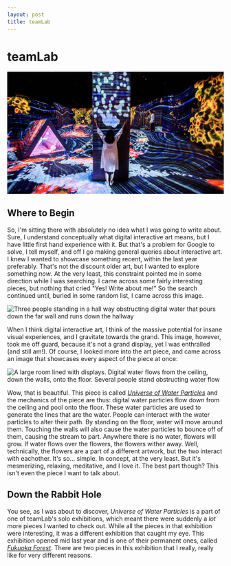 ```yaml
---
layout: post
title: teamLab
---
```


# teamLab

![Two women stand in before a giant screen displaying a colorful stylized elephant](images/pretty-elephant.jfif)

## Where to Begin

So, I'm sitting there with absolutely no idea what I was going to write about. Sure, I understand conceptually what digital interactive art means, but I have little first hand experience with it. But that's a problem for Google to solve, I tell myself, and off I go making general queries about interactive art. I knew I wanted to showcase something recent, within the last year preferably. That's not the discount older art, but I wanted to explore something *now*. At the very least, this constraint pointed me in some direction while I was searching. I came across some fairly interesting pieces, but nothing that cried "Yes! Write about me!" So the search continued until, buried in some random list, I came across this image.

![Three people standing in a hall way obstructing digital water that pours down the far wall and runs down the hallway](https://www.teamlab.art/images/pc-l/10824)

When I think digital interactive art, I think of the massive potential for insane visual experiences, and I gravitate towards the grand. This image, however, took me off guard, because it's not a grand display, yet I was enthralled (and still am!). Of course, I looked more into the art piece, and came across an image that showcases every aspect of the piece at once:

![A large room lined with displays. Digital water flows from the ceiling, down the walls, onto the floor. Several people stand obstructing water flow](https://www.teamlab.art/images/pc-l/24486)

Wow, that is beautiful. This piece is called *[Universe of Water Particles](https://www.teamlab.art/w/waterparticles-transcending/ddp/)* and the mechanics of the piece are thus: digital water particles flow down from the ceiling and pool onto the floor. These water particles are used to generate the lines that are the water. People can interact with the water particles to alter their path. By standing on the floor, water will move around them. Touching the walls will also cause the water particles to bounce off of them, causing the stream to part. Anywhere there is no water, flowers will grow. If water flows over the flowers, the flowers wither away. Well, technically, the flowers are a part of a different artwork, but the two interact with eachother. It's so... simple. In concept, at the very least. But it's mesmerizing, relaxing, meditative, and I love it. The best part though? This isn't even the piece I want to talk about.

## Down the Rabbit Hole

You see, as I was about to discover, *Universe of Water Particles* is a part of one of teamLab's solo exhibitions, which meant there were suddenly a *lot* more pieces I wanted to check out. While all the pieces in that exhibition were interesting, it was a different exhibition that caught my eye. This exhibition opened mid last year and is one of their permanent ones, called *[Fukuoka Forest](https://www.teamlab.art/e/forest/)*. There are two pieces in this exhibition that I really, really like for very different reasons.